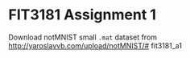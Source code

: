 # FIT3181 Assignment 1

Download notMNIST small `.mat` dataset from http://yaroslavvb.com/upload/notMNIST/# fit3181_a1
